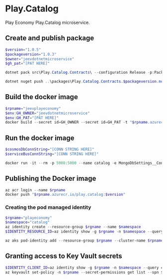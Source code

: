 # Play.Catalog
Play Economy Play.Catalog microservice.

## Create and publish package
```powershell
$version="1.0.5"
$packageversion="1.0.3"
$owner="jeevdotnetmicroservice"
$gh_pat="[PAT HERE]"

dotnet pack src\Play.Catalog.Contracts\ --configuration Release -p:PackageVersion=$packageversion -p:RepositoryUrl=https://github.com/$owner/Play.Catalog -o ..\packages

dotnet nuget push ..\packages\Play.Catalog.Contracts.$packageversion.nupkg --api-key $gh_pat --source "github"
```

## Build the docker image
```powershell
$rpname="jeevplayeconomy"
$env:GH_OWNER="jeevdotnetmicroservice"
$env:GH_PAT="[PAT HERE]"
docker build --secret id=GH_OWNER --secret id=GH_PAT -t "$rpname.azurecr.io/play.catalog:$version" .
```

## Run the docker image
```powershell
$cosmosDbConnString="[CONN STRING HERE]"
$serviceBusConnString="[CONN STRING HERE]"

docker run -it --rm -p 5000:5000 --name catalog -e MongoDbSettings__ConnectionString=$cosmosDbConnString -e ServiceBusSettings__ConnectionString=$serviceBusConnString -e ServiceSettings__MessageBroker="SERVICEBUS" play.catalog:$version
```

## Publishing the Docker image
```powershell
az acr login --name $rpname
docker push "$rpname.azurecr.io/play.catalog:$version" 
```

### Creating the pod managed identity
```powershell
$rgname="playeconomy"
$namespace="catalog"
az identity create --resource-group $rgname --name $namespace
$IDENTITY_RESOURCE_ID=az identity show -g $rgname -n $namespace --query id -otsv

az aks pod-identity add --resource-group $rgname --cluster-name $rpname --namespace $namespace --name $namespace --identity-resource-id $IDENTITY_RESOURCE_ID
```

## Granting access to Key Vault secrets
```powershell
$IDENTITY_CLIENT_ID=az identity show -g $rgname -n $namespace --query clientId -otsv
az keyvault set-policy -n $rpname --secret-permissions get list --spn $IDENTITY_CLIENT_ID
```